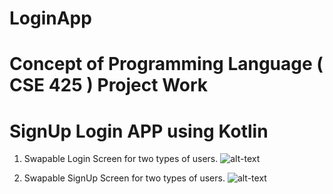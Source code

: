 # LoginApp
# Concept of Programming Language ( CSE 425 ) Project Work 
# SignUp Login APP using Kotlin
1. Swapable Login Screen for two types of users. 
![alt-text](https://github.com/saadism777/Metro-Rail-QR-Code-Ticketing-System-CSE299-Project/blob/main/static/images/Picture1.png)

2. Swapable SignUp Screen for two types of users.
![alt-text](https://github.com/saadism777/Metro-Rail-QR-Code-Ticketing-System-CSE299-Project/blob/main/static/images/Picture2.png)
